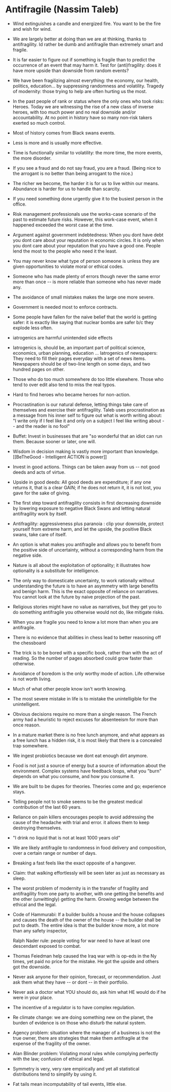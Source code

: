 # Antifragile (Nassim Taleb)

- Wind extinguishes a candle and energized fire. You want to be the fire and wish for wind.

- We are largely better at doing than we are at thinking, thanks to antifragility. Id rather be dumb and antifragile than extremely smart and fragile.

- It is far easier to figure out if something is fragile than to predict the occurrence of an event that may harm it.
   Test for (anti)fragility: does it have more upside than downside from random events?

- We have been fragilizing almost everything: the economy, our health, politics, education... by suppressing randomness and volatility.
   Tragedy of modernity: those trying to help are often hurting us the most.

- In the past people of rank or status where the only ones who took risks: Heroes.
  Today we are witnessing the rise of a new class of inverse heroes, with too much power and no real downside and/or accountability.
  At no point in history have so many non-risk takers exerted so much control.

- Most of history comes from Black swans events.

- Less is more and is usually more effective.

- Time is functionally similar to volatility: the more time, the more events, the more disorder.

- If you see a fraud and do not say fraud, you are a fraud.
  (Being nice to the arrogant is no better than being arrogant to the nice.)
  
- The richer we become, the harder it is for us to live within our means. Abundance is harder for us to handle than scarcity.

- If you need something done urgently give it to the busiest person in the office.

- Risk management professionals use the works-case scenario of the past to estimate future risks.
  However, this work-case event, when it happened exceeded the worst case at the time.

- Argument against government indebtedness: When you dont have debt you dont care about your reputation in economic circles.
  It is only when you dont care about your reputation that you have a good one. People lend the most to the people who need it the least.

- You may never know what type of person someone is unless they are given opportunities to violate moral or ethical codes.

- Someone who has made plenty of errors though never the same error more than once -- is more reliable than someone who has never made any.

- The avoidance of small mistakes makes the large one more severe.

- Government is needed most to enforce contracts.

- Some people have fallen for the naive belief that the world is getting safer: it is exactly like saying that nuclear bombs are safer b/c they explode less often.

- iatrogenics are harmful unintended side effects

- Iatrogenics is, should be, an important part of political science, economics, urban planning, education ...
   Iatrogenics of newspapers: They need to fill their pages everyday with a set of news items.
   Newspapers should be of two-line length on some days, and two hundred pages on other.

- Those who do too much somewhere do too little elsewhere. Those who tend to over edit also tend to miss the real typos.

- Hard to find heroes who became heroes for non-action.

- Procrastination is our natural defense, letting things take care of themselves and exercise their antifragility.
    Taleb uses procrastination as a message from his inner self to figure out what is worth writing about:
    	  "I write only if I feel like it and only on a subject I feel like writing about -- and the reader is no fool"


- Buffet: Invest in businesses that are "so wonderful that an idiot can run them. Because sooner or later, one will.

- Wisdom in decision making is vastly more important than knowledge. [[BeTheGood - Intelligent ACTION is power]]

- Invest in good actions. Things can be taken away from us -- not good deeds and acts of virtue.

- Upside in good deeds: All good deeds are expenditure; if any one returns it, that is a clear GAIN; if he does not return it, it is not lost, you gave for the sake of giving.

- The first step toward antifragility consists in first decreasing downside by lowering exposure to negative Black Swans and letting natural antifragility work by itself.

- Antifragility: aggressiveness plus paranoia : clip your downside, protect yourself from extreme harm, and let the upside, the positive Black swans, take care of itself.

- An option is what makes you antifragile and allows you to benefit from the positive side of uncertainty, without a corresponding harm from the negative side.

- Nature is all about the exploitation of optionality; it illustrates how optionality is a substitute for intelligence.

- The only way to domesticate uncertainty, to work rationally without understanding the future is to have an asymmetry with large benefits and benign harm. This is the exact opposite of reliance on narratives. You cannot look at the future by naive projection of the past.

- Religious stories might have no value as narratives, but they get you to do something antifragile you otherwise would not do, like mitigate risks.

- When you are fragile you need to know a lot more than when you are antifragile.

- There is no evidence that abilities in chess lead to better reasoning off the chessboard

- The trick is to be bored with a specific book, rather than with the act of reading. So the number of pages absorbed could grow faster than otherwise.

- Avoidance of boredom is the only worthy mode of action. Life otherwise is not worth living.

- Much of what other people know isn't worth knowing.

- The most severe mistake in life is to mistake the unintelligible for the unintelligent.

- Obvious decisions require no more than a single reason. The French army had a heuristic to reject excuses for absenteeism for more than once reason.

- In a mature market there is no free lunch anymore, and what appears as a free lunch has a hidden risk, it is most likely that there is a concealed trap somewhere.

- We ingest probiotics because we dont eat enough dirt anymore.

- Food is not just a source of energy but a source of information about the environment. Complex systems have feedback loops, what you "burn" depends on what you consume, and how you consume it.

- We are built to be dupes for theories. Theories come and go; experience stays.

- Telling people not to smoke seems to be the greatest medical contribution of the last 60 years.

- Reliance on pain killers encourages people to avoid addressing the cause of the headache with trial and error. it allows them to keep destroying themselves.

- "I drink no liquid that is not at least 1000 years old"

- We are likely antifragile to randomness in food delivery and composition, over a certain range or number of days.

- Breaking a fast feels like the exact opposite of a hangover.

- Claim: that walking effortlessly will be seen later as just as necessary as sleep.

- The worst problem of modernity is in the transfer of fragility and antifragility from one party to another, with one getting the benefits and the other (unwittingly) getting the harm.
  Growing wedge between the ethical and the legal.

- Code of Hammurabi: If a builder builds a house and the house collapses and causes the death of the owner of the house -- the builder shall be put to death.
  The entire idea is that the builder know more, a lot more than any safety inspector,

  Ralph Nader rule: people voting for war need to have at least one descendant exposed to combat.

- Thomas Feiedman help caused the Iraq war with is op-eds in the Ny times, yet paid no price for the mistake.
   He got the upside and others got the downside.

- Never ask anyone for their opinion, forecast, or recommendation. Just ask them what they have -- or dont -- in their portfolio.

- Never ask a doctor what YOU should do, ask him what HE would do if he were in your place.

- The incentive of a regulator is to have complex regulation.

- Re climate change: we are doing something new on the planet, the burden of evidence is on those who disturb the natural system.

- Agency problem: situation where the manager of a business is not the true owner, there are strategies that make them antifragile at the expense of the fragility of the owner.

- Alan Blinder problem: Violating moral rules while complying perfectly with the law; confusion of ethical and legal.

- Symmetry is very, very rare empirically and yet all statistical distributions tend to simplify by using it.

- Fat tails mean incomputability of tail events, little else.
